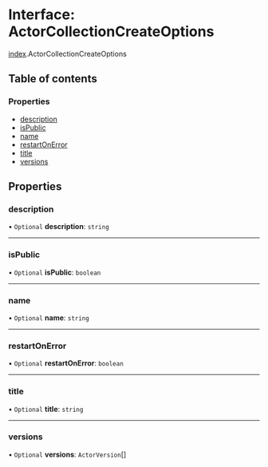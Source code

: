 # Interface: ActorCollectionCreateOptions

[index](../modules/index.md).ActorCollectionCreateOptions

## Table of contents

### Properties

- [description](index.ActorCollectionCreateOptions.md#description)
- [isPublic](index.ActorCollectionCreateOptions.md#ispublic)
- [name](index.ActorCollectionCreateOptions.md#name)
- [restartOnError](index.ActorCollectionCreateOptions.md#restartonerror)
- [title](index.ActorCollectionCreateOptions.md#title)
- [versions](index.ActorCollectionCreateOptions.md#versions)

## Properties

### <a id="description" name="description"></a> description

• `Optional` **description**: `string`

___

### <a id="ispublic" name="ispublic"></a> isPublic

• `Optional` **isPublic**: `boolean`

___

### <a id="name" name="name"></a> name

• `Optional` **name**: `string`

___

### <a id="restartonerror" name="restartonerror"></a> restartOnError

• `Optional` **restartOnError**: `boolean`

___

### <a id="title" name="title"></a> title

• `Optional` **title**: `string`

___

### <a id="versions" name="versions"></a> versions

• `Optional` **versions**: `ActorVersion`[]
